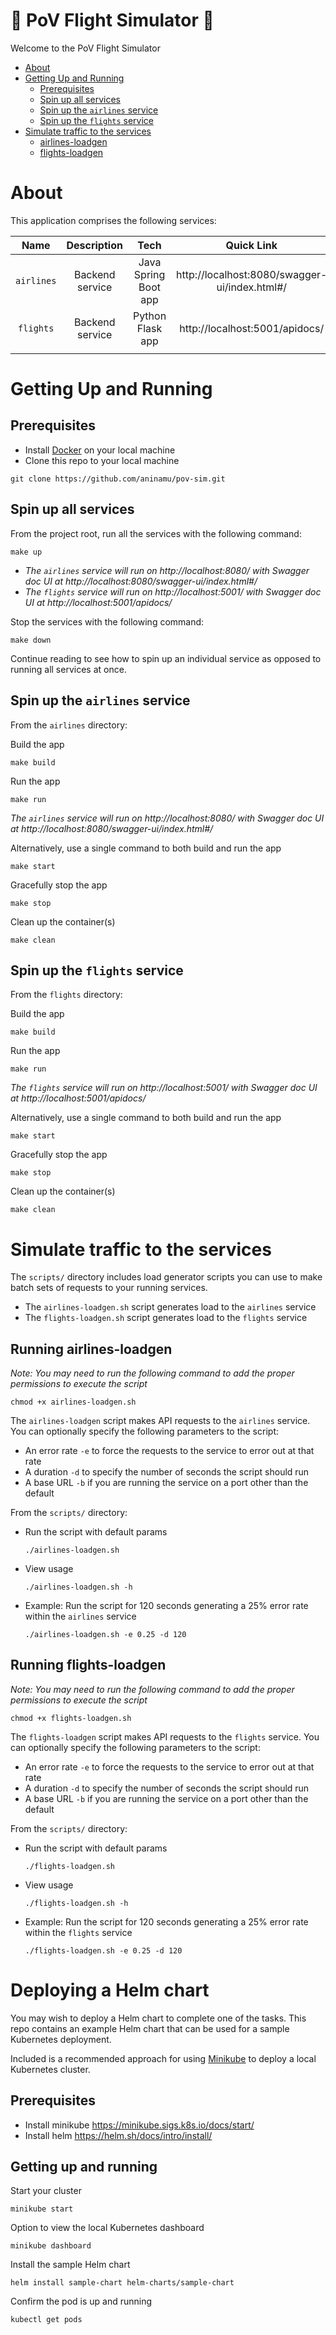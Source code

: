 # 🚀 PoV Flight Simulator 🚀

Welcome to the PoV Flight Simulator

- [About](#about)
- [Getting Up and Running](#getting-up-and-running)
  - [Prerequisites](#prerequisites)
  - [Spin up all services](#spin-up-all-services)
  - [Spin up the `airlines` service](#spin-up-the-airlines-service)
  - [Spin up the `flights` service](#spin-up-the-flights-service)
- [Simulate traffic to the services](#simulate-traffic-to-the-services)
  - [airlines-loadgen](#running-airlines-loadgen)
  - [flights-loadgen](#running-flights-loadgen)

# About

This application comprises the following services:

| Name | Description | Tech | Quick Link |
| :---: | :---: | :---: | :---: |
| `airlines` | Backend service | Java Spring Boot app | http://localhost:8080/swagger-ui/index.html#/ |
| `flights` | Backend service | Python Flask app | http://localhost:5001/apidocs/ |
|||

# Getting Up and Running

## Prerequisites

- Install [Docker](https://docs.docker.com/engine/install/) on your local machine
- Clone this repo to your local machine
```
git clone https://github.com/aninamu/pov-sim.git
```

## Spin up all services

From the project root, run all the services with the following command:
```
make up
```

- *The `airlines` service will run on http://localhost:8080/ with Swagger doc UI at http://localhost:8080/swagger-ui/index.html#/*
- *The `flights` service will run on http://localhost:5001/ with Swagger doc UI at http://localhost:5001/apidocs/*

Stop the services with the following command:
```
make down
```

Continue reading to see how to spin up an individual service as opposed to running all services at once.

## Spin up the `airlines` service   

From the `airlines` directory:

Build the app
```
make build
```

Run the app
```
make run
```
*The `airlines` service will run on http://localhost:8080/ with Swagger doc UI at http://localhost:8080/swagger-ui/index.html#/*

Alternatively, use a single command to both build and run the app
```
make start
```

Gracefully stop the app
```
make stop
```

Clean up the container(s)
```
make clean
```

## Spin up the `flights` service

From the `flights` directory:

Build the app
```
make build
```

Run the app
```
make run
```
*The `flights` service will run on http://localhost:5001/ with Swagger doc UI at http://localhost:5001/apidocs/*

Alternatively, use a single command to both build and run the app
```
make start
```

Gracefully stop the app
```
make stop
```

Clean up the container(s)
```
make clean
```

# Simulate traffic to the services

The `scripts/` directory includes load generator scripts you can use to make batch sets of requests to your running services.

- The `airlines-loadgen.sh` script generates load to the `airlines` service
- The `flights-loadgen.sh` script generates load to the `flights` service

## Running airlines-loadgen

*Note: You may need to run the following command to add the proper permissions to execute the script*
```
chmod +x airlines-loadgen.sh
```

The `airlines-loadgen` script makes API requests to the `airlines` service. You can optionally specify the following parameters to the script:
- An error rate `-e` to force the requests to the service to error out at that rate
- A duration `-d` to specify the number of seconds the script should run
- A base URL `-b` if you are running the service on a port other than the default

From the `scripts/` directory:

- Run the script with default params
  ```
  ./airlines-loadgen.sh
  ```

- View usage
  ```
  ./airlines-loadgen.sh -h
  ```

- Example: Run the script for 120 seconds generating a 25% error rate within the `airlines` service
  ```
  ./airlines-loadgen.sh -e 0.25 -d 120
  ```

## Running flights-loadgen

*Note: You may need to run the following command to add the proper permissions to execute the script*
```
chmod +x flights-loadgen.sh
```

The `flights-loadgen` script makes API requests to the `flights` service. You can optionally specify the following parameters to the script:
- An error rate `-e` to force the requests to the service to error out at that rate
- A duration `-d` to specify the number of seconds the script should run
- A base URL `-b` if you are running the service on a port other than the default

From the `scripts/` directory:

- Run the script with default params
  ```
  ./flights-loadgen.sh
  ```

- View usage
  ```
  ./flights-loadgen.sh -h
  ```

- Example: Run the script for 120 seconds generating a 25% error rate within the `flights` service
  ```
  ./flights-loadgen.sh -e 0.25 -d 120
  ```

# Deploying a Helm chart

You may wish to deploy a Helm chart to complete one of the tasks. This repo contains an example Helm chart that can be used for a sample Kubernetes deployment.

Included is a recommended approach for using [Minikube](https://minikube.sigs.k8s.io/docs/) to deploy a local Kubernetes cluster.

## Prerequisites

- Install minikube https://minikube.sigs.k8s.io/docs/start/
- Install helm https://helm.sh/docs/intro/install/

## Getting up and running

Start your cluster
```
minikube start
```

Option to view the local Kubernetes dashboard
```
minikube dashboard
```

Install the sample Helm chart
```
helm install sample-chart helm-charts/sample-chart
```

Confirm the pod is up and running
```
kubectl get pods
```
